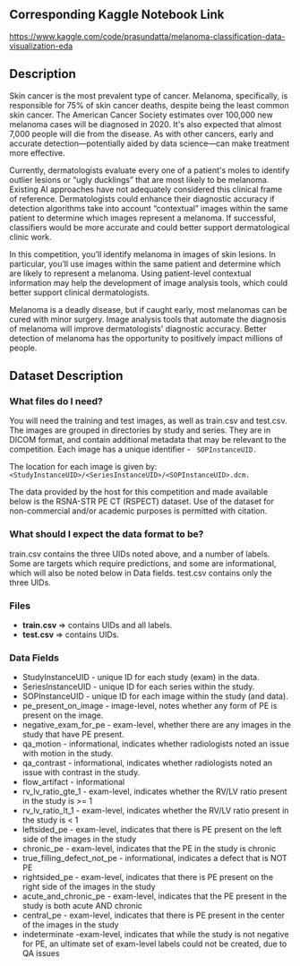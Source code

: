 ## Corresponding Kaggle Notebook Link 
https://www.kaggle.com/code/prasundatta/melanoma-classification-data-visualization-eda

## Description

Skin cancer is the most prevalent type of cancer. Melanoma, specifically, is responsible for 75% of skin cancer deaths, despite being the least common skin cancer. The American Cancer Society estimates over 100,000 new melanoma cases will be diagnosed in 2020. It's also expected that almost 7,000 people will die from the disease. As with other cancers, early and accurate detection—potentially aided by data science—can make treatment more effective.

Currently, dermatologists evaluate every one of a patient's moles to identify outlier lesions or “ugly ducklings” that are most likely to be melanoma. Existing AI approaches have not adequately considered this clinical frame of reference. Dermatologists could enhance their diagnostic accuracy if detection algorithms take into account “contextual” images within the same patient to determine which images represent a melanoma. If successful, classifiers would be more accurate and could better support dermatological clinic work.

In this competition, you’ll identify melanoma in images of skin lesions. In particular, you’ll use images within the same patient and determine which are likely to represent a melanoma. Using patient-level contextual information may help the development of image analysis tools, which could better support clinical dermatologists.

Melanoma is a deadly disease, but if caught early, most melanomas can be cured with minor surgery. Image analysis tools that automate the diagnosis of melanoma will improve dermatologists' diagnostic accuracy. Better detection of melanoma has the opportunity to positively impact millions of people.

## Dataset Description

### What files do I need? 
You will need the training and test images, as well as train.csv and test.csv. The images are grouped in directories by study and series. They are in DICOM format, and contain additional metadata that may be relevant to the competition. Each image has a unique identifier - ``` SOPInstanceUID.```

The location for each image is given by: ``` <StudyInstanceUID>/<SeriesInstanceUID>/<SOPInstanceUID>.dcm. ```

The data provided by the host for this competition and made available below is the RSNA-STR PE CT (RSPECT) dataset. Use of the dataset for non-commercial and/or academic purposes is permitted with citation.
### What should I expect the data format to be?
train.csv contains the three UIDs noted above, and a number of labels. Some are targets which require predictions, and some are informational, which will also be noted below in Data fields.
test.csv contains only the three UIDs.

### Files

- <b> train.csv </b> => contains UIDs and all labels.
- <b> test.csv </b> => contains UIDs.

### Data Fields 
- StudyInstanceUID - unique ID for each study (exam) in the data.
- SeriesInstanceUID - unique ID for each series within the study.
- SOPInstanceUID - unique ID for each image within the study (and data).
- pe_present_on_image - image-level, notes whether any form of PE is present on the image.
- negative_exam_for_pe - exam-level, whether there are any images in the study that have PE present.
- qa_motion - informational, indicates whether radiologists noted an issue with motion in the study.
- qa_contrast - informational, indicates whether radiologists noted an issue with contrast in the study.
- flow_artifact - informational
- rv_lv_ratio_gte_1 - exam-level, indicates whether the RV/LV ratio present in the study is >= 1
- rv_lv_ratio_lt_1 - exam-level, indicates whether the RV/LV ratio present in the study is < 1
- leftsided_pe - exam-level, indicates that there is PE present on the left side of the images in the study
- chronic_pe - exam-level, indicates that the PE in the study is chronic
- true_filling_defect_not_pe - informational, indicates a defect that is NOT PE
- rightsided_pe - exam-level, indicates that there is PE present on the right side of the images in the study
- acute_and_chronic_pe - exam-level, indicates that the PE present in the study is both acute AND chronic
- central_pe - exam-level, indicates that there is PE present in the center of the images in the study
- indeterminate -exam-level, indicates that while the study is not negative for PE, an ultimate set of exam-level labels could not be created, due to QA issues






